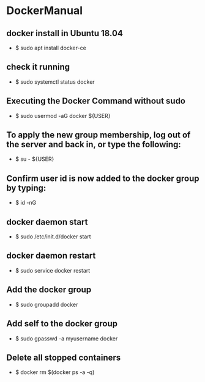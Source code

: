 # DockerManual

## docker install in Ubuntu 18.04
 - $ sudo apt install docker-ce

## check it running 
 - $ sudo systemctl status docker

## Executing the Docker Command without sudo
 - $ sudo usermod -aG docker ${USER}

## To apply the new group membership, log out of the server and back in, or type the following:
 - $ su - ${USER}

## Confirm user id is now added to the docker group by typing: 
 - $ id -nG

## docker daemon start
 - $ sudo /etc/init.d/docker start

## docker daemon restart
 - $ sudo service docker restart

## Add the docker group
 - $ sudo groupadd docker 

## Add self to the docker group
 - $ sudo gpasswd -a myusername docker

## Delete all stopped containers
 - $ docker rm $(docker ps -a -q)
